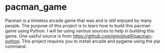 # pacman_game
Pacman is a timeless arcade game that was and is still enjoyed by many people. The purpose of this project is to learn how to build this pacman game using Python. I will be using various sources to help in building this game. One useful source is from https://github.com/greyblue9/pacman-python.
This project requires you to install arcade and pygame using the pip command.

